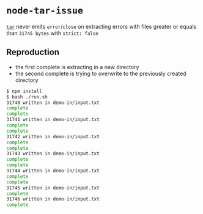 # `node-tar-issue`

[`tar`](https://github.com/npm/node-tar) never emits `error`/`close` on extracting errors with files greater or equals than `31745 bytes` with `strict: false`

## Reproduction

- the first complete is extracting in a new directory
- the second complete is trying to overwrite to the previously created directory

```sh
$ npm install
$ bash ./run.sh
31740 written in demo-in/input.txt
complete
complete
31741 written in demo-in/input.txt
complete
complete
31742 written in demo-in/input.txt
complete
complete
31743 written in demo-in/input.txt
complete
complete
31744 written in demo-in/input.txt
complete
complete
31745 written in demo-in/input.txt
complete
31746 written in demo-in/input.txt
complete
```

